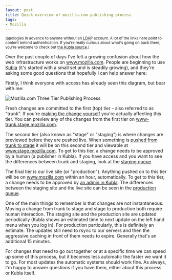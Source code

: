 ```yaml
---
layout: post
title: Quick overview of mozilla.com publishing process
tags:
- Mozilla
---
```

<p><small>(apologies in advance to anyone without an <abbr title="Lightweight Directory Access Protocol">LDAP</abbr> account.  A lot of the links here point to content behind authentication.  If you're really curious about what's going on back there, you're welcome to check out <a href="http://svn.mozilla.org/projects/kubla/">the Kubla source</a>.)</small></p>
<p>Over the past couple of days I've felt a growing confusion about how the web infrastructure works on <a href="http://www.mozilla.com/">www.mozilla.com</a>.  People are beginning to use <a href="http://wiki.mozilla.org/Kubla">Kubla</a> (it's started with a small set and is steadily growing), and they're asking some good questions that hopefully I can help answer here:</p>
<p>Firstly, I think everyone with access has already seen this diagram, but bear with me:</p>
<p><img src="/blog/public/img/mozilla_three_tier_publishing_process.png" alt="Mozilla.com Three Tier Publishing Process" /></p>
<p>Fresh changes are committed to the first (top) tier - also referred to as "trunk".  If you're <a href="http://wiki.mozilla.org/Kubla:Documentation/Editing_Pages">making the change yourself</a> you're actually affecting this tier.  You can preview any of the changes from the first tier on <a href="https://www-trunk.stage.mozilla.com">www-trunk.stage.mozilla.com</a>.</p>
<p>The second tier (also known as "stage" or "staging") is where changes are previewed before they are pushed live.  When something is <a href="http://wiki.mozilla.org/Kubla:Documentation/Merging_Pages">pushed from trunk to stage</a> it will be on this second tier and viewable at <a href="https://www.stage.mozilla.com">www.stage.mozilla.com</a>.  To get to this tier, a change needs to be approved by a human (a publisher in Kubla).  If you have access and you want to see the differences between trunk and staging, look at the <a href="https://kubla.mozilla.com/queue/stage">staging queue</a>.</p>
<p>The final tier is our live site (or "production").  Anything pushed on to this tier will be on <a href="http://www.mozilla.com/">www.mozilla.com</a> within an hour, automatically.  To get to this tier, a change needs to be approved by <a href="https://intranet.mozilla.org/Mozilla_com_approvals">an admin in Kubla</a>.  The differences between the staging site and the live site can be seen in the <a href="https://kubla.mozilla.com/queue/prod">production queue</a>.</p>
<p>One of the main things to remember is that changes are not instantaneous.  Moving a change from trunk to stage and stage to production both require human interaction.  The staging site and the production site are updated periodically (Kubla shows an estimated time to next update on the left hand menu when you log in).  For production particularly, this is definitely an estimate.  The updates still need to rsync to our servers and then the aggressive caching in front of them needs to expire.  Generally that's an additional 15 minutes.</p>
<p>For changes that need to go out together or at a specific time we can speed up some of this process, but it becomes less automatic the faster we want it to go.  For most updates the automatic systems should work fine.  As always, I'm happy to answer questions if you have them, either about this process or Kubla itself.</p>
